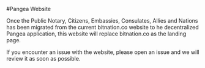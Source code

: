 #Pangea Website

Once the Public Notary, Citizens, Embassies, Consulates, Allies and Nations has been migrated from the current bitnation.co website to he decentralized Pangea application, this website will replace bitnation.co as the landing page. 

If you encounter an issue with the website, please open an issue and we will review it as soon as possible.




